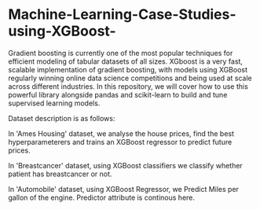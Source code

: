 # Machine-Learning-Case-Studies-using-XGBoost-
Gradient boosting is currently one of the most popular techniques for efficient modeling of tabular datasets of all sizes. XGboost is a very fast, scalable implementation of gradient boosting, with models using XGBoost regularly winning online data science competitions and being used at scale across different industries. In this repository, we will cover how to use this powerful library alongside pandas and scikit-learn to build and tune supervised learning models. 

Dataset description is as follows:

In 'Ames Housing' dataset, we analyse the house prices, find the best hyperparameterers and trains an XGBoost regressor to predict future prices.

In 'Breastcancer' dataset, using XGBoost classifiers we classify whether patient has breastcancer or not.

In 'Automobile' dataset, using XGBoost Regressor, we Predict Miles per gallon of the engine. Predictor attribute is continous here.
